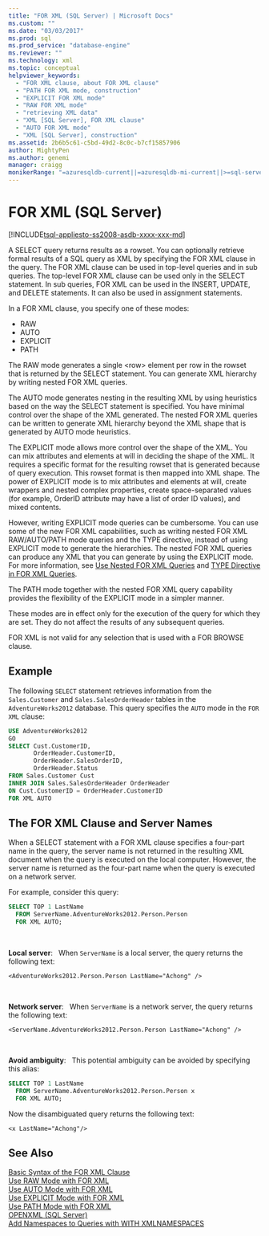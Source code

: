 ```yaml
---
title: "FOR XML (SQL Server) | Microsoft Docs"
ms.custom: ""
ms.date: "03/03/2017"
ms.prod: sql
ms.prod_service: "database-engine"
ms.reviewer: ""
ms.technology: xml
ms.topic: conceptual
helpviewer_keywords: 
  - "FOR XML clause, about FOR XML clause"
  - "PATH FOR XML mode, construction"
  - "EXPLICIT FOR XML mode"
  - "RAW FOR XML mode"
  - "retrieving XML data"
  - "XML [SQL Server], FOR XML clause"
  - "AUTO FOR XML mode"
  - "XML [SQL Server], construction"
ms.assetid: 2b6b5c61-c5bd-49d2-8c0c-b7cf15857906
author: MightyPen
ms.author: genemi
manager: craigg
monikerRange: "=azuresqldb-current||=azuresqldb-mi-current||>=sql-server-2016||>=sql-server-linux-2017||=sqlallproducts-allversions"
---
```

# FOR XML (SQL Server)

[!INCLUDE[tsql-appliesto-ss2008-asdb-xxxx-xxx-md](../../includes/tsql-appliesto-ss2008-asdb-xxxx-xxx-md.md)]

A SELECT query returns results as a rowset. You can optionally retrieve formal results of a SQL query as XML by specifying the FOR XML clause in the query. The FOR XML clause can be used in top-level queries and in sub queries. The top-level FOR XML clause can be used only in the SELECT statement. In sub queries, FOR XML can be used in the INSERT, UPDATE, and DELETE statements. It can also be used in assignment statements.

In a FOR XML clause, you specify one of these modes:

- RAW
- AUTO
- EXPLICIT
- PATH

The RAW mode generates a single \<row> element per row in the rowset that is returned by the SELECT statement. You can generate XML hierarchy by writing nested FOR XML queries.

The AUTO mode generates nesting in the resulting XML by using heuristics based on the way the SELECT statement is specified. You have minimal control over the shape of the XML generated. The nested FOR XML queries can be written to generate XML hierarchy beyond the XML shape that is generated by AUTO mode heuristics.

The EXPLICIT mode allows more control over the shape of the XML. You can mix attributes and elements at will in deciding the shape of the XML. It requires a specific format for the resulting rowset that is generated because of query execution. This rowset format is then mapped into XML shape. The power of EXPLICIT mode is to mix attributes and elements at will, create wrappers and nested complex properties, create space-separated values (for example, OrderID attribute may have a list of order ID values), and mixed contents.

However, writing EXPLICIT mode queries can be cumbersome. You can use some of the new FOR XML capabilities, such as writing nested FOR XML RAW/AUTO/PATH mode queries and the TYPE directive, instead of using EXPLICIT mode to generate the hierarchies. The nested FOR XML queries can produce any XML that you can generate by using the EXPLICIT mode. For more information, see [Use Nested FOR XML Queries](../../relational-databases/xml/use-nested-for-xml-queries.md) and [TYPE Directive in FOR XML Queries](../../relational-databases/xml/type-directive-in-for-xml-queries.md).

The PATH mode together with the nested FOR XML query capability provides the flexibility of the EXPLICIT mode in a simpler manner.

These modes are in effect only for the execution of the query for which they are set. They do not affect the results of any subsequent queries.

FOR XML is not valid for any selection that is used with a FOR BROWSE clause.

## Example

The following `SELECT` statement retrieves information from the `Sales.Customer` and `Sales.SalesOrderHeader` tables in the `AdventureWorks2012` database. This query specifies the `AUTO` mode in the `FOR XML` clause:

```sql
USE AdventureWorks2012
GO
SELECT Cust.CustomerID,
       OrderHeader.CustomerID,
       OrderHeader.SalesOrderID,
       OrderHeader.Status
FROM Sales.Customer Cust 
INNER JOIN Sales.SalesOrderHeader OrderHeader
ON Cust.CustomerID = OrderHeader.CustomerID
FOR XML AUTO
```

## The FOR XML Clause and Server Names

When a SELECT statement with a FOR XML clause specifies a four-part name in the query, the server name is not returned in the resulting XML document when the query is executed on the local computer. However, the server name is returned as the four-part name when the query is executed on a network server.

For example, consider this query:

```sql
SELECT TOP 1 LastName
  FROM ServerName.AdventureWorks2012.Person.Person
  FOR XML AUTO;
```

&nbsp;

**Local server**: &nbsp; When `ServerName` is a local server, the query returns the following text:

```console
<AdventureWorks2012.Person.Person LastName="Achong" />  
```

&nbsp;

**Network server**: &nbsp; When `ServerName` is a network server, the query returns the following text:

```console
<ServerName.AdventureWorks2012.Person.Person LastName="Achong" />
```

&nbsp;

**Avoid ambiguity**: &nbsp; This potential ambiguity can be avoided by specifying this alias:

```sql
SELECT TOP 1 LastName
  FROM ServerName.AdventureWorks2012.Person.Person x
  FOR XML AUTO;
```

Now the disambiguated query returns the following text:

```console
<x LastName="Achong"/>
```

## See Also

[Basic Syntax of the FOR XML Clause](../../relational-databases/xml/basic-syntax-of-the-for-xml-clause.md)  
[Use RAW Mode with FOR XML](../../relational-databases/xml/use-raw-mode-with-for-xml.md)  
[Use AUTO Mode with FOR XML](../../relational-databases/xml/use-auto-mode-with-for-xml.md)  
[Use EXPLICIT Mode with FOR XML](../../relational-databases/xml/use-explicit-mode-with-for-xml.md)  
[Use PATH Mode with FOR XML](../../relational-databases/xml/use-path-mode-with-for-xml.md)  
[OPENXML &#40;SQL Server&#41;](../../relational-databases/xml/openxml-sql-server.md)  
[Add Namespaces to Queries with WITH XMLNAMESPACES](../../relational-databases/xml/add-namespaces-to-queries-with-with-xmlnamespaces.md)
